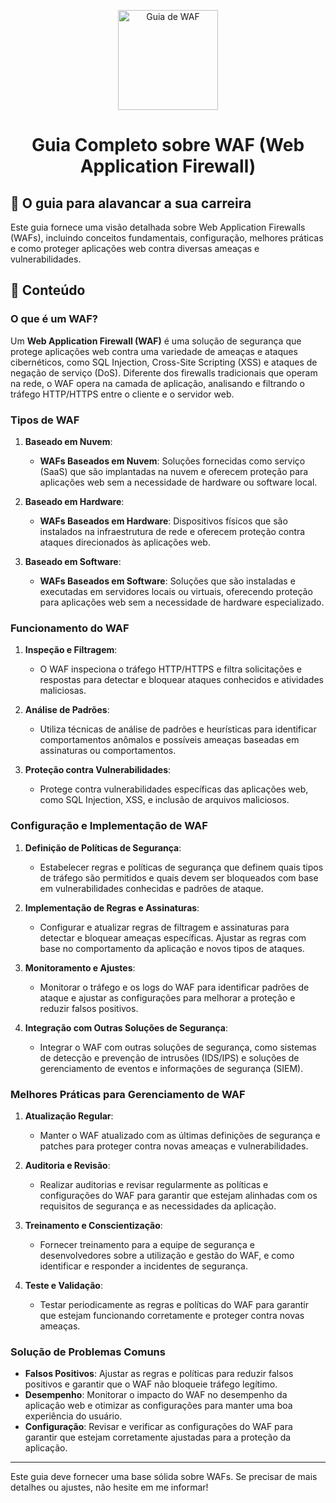 <p align="center">
  <a href="https://www.example.com/images/waf.png">
    <img src="./images/guia.png" alt="Guia de WAF" width="160" height="160">
  </a>
  <h1 align="center">Guia Completo sobre WAF (Web Application Firewall)</h1>
</p>

## :dart: O guia para alavancar a sua carreira

Este guia fornece uma visão detalhada sobre Web Application Firewalls (WAFs), incluindo conceitos fundamentais, configuração, melhores práticas e como proteger aplicações web contra diversas ameaças e vulnerabilidades.

## :dart: Conteúdo

### O que é um WAF?

Um **Web Application Firewall (WAF)** é uma solução de segurança que protege aplicações web contra uma variedade de ameaças e ataques cibernéticos, como SQL Injection, Cross-Site Scripting (XSS) e ataques de negação de serviço (DoS). Diferente dos firewalls tradicionais que operam na rede, o WAF opera na camada de aplicação, analisando e filtrando o tráfego HTTP/HTTPS entre o cliente e o servidor web.

### Tipos de WAF

1. **Baseado em Nuvem**:
   - **WAFs Baseados em Nuvem**: Soluções fornecidas como serviço (SaaS) que são implantadas na nuvem e oferecem proteção para aplicações web sem a necessidade de hardware ou software local.

2. **Baseado em Hardware**:
   - **WAFs Baseados em Hardware**: Dispositivos físicos que são instalados na infraestrutura de rede e oferecem proteção contra ataques direcionados às aplicações web.

3. **Baseado em Software**:
   - **WAFs Baseados em Software**: Soluções que são instaladas e executadas em servidores locais ou virtuais, oferecendo proteção para aplicações web sem a necessidade de hardware especializado.

### Funcionamento do WAF

1. **Inspeção e Filtragem**:
   - O WAF inspeciona o tráfego HTTP/HTTPS e filtra solicitações e respostas para detectar e bloquear ataques conhecidos e atividades maliciosas.

2. **Análise de Padrões**:
   - Utiliza técnicas de análise de padrões e heurísticas para identificar comportamentos anômalos e possíveis ameaças baseadas em assinaturas ou comportamentos.

3. **Proteção contra Vulnerabilidades**:
   - Protege contra vulnerabilidades específicas das aplicações web, como SQL Injection, XSS, e inclusão de arquivos maliciosos.

### Configuração e Implementação de WAF

1. **Definição de Políticas de Segurança**:
   - Estabelecer regras e políticas de segurança que definem quais tipos de tráfego são permitidos e quais devem ser bloqueados com base em vulnerabilidades conhecidas e padrões de ataque.

2. **Implementação de Regras e Assinaturas**:
   - Configurar e atualizar regras de filtragem e assinaturas para detectar e bloquear ameaças específicas. Ajustar as regras com base no comportamento da aplicação e novos tipos de ataques.

3. **Monitoramento e Ajustes**:
   - Monitorar o tráfego e os logs do WAF para identificar padrões de ataque e ajustar as configurações para melhorar a proteção e reduzir falsos positivos.

4. **Integração com Outras Soluções de Segurança**:
   - Integrar o WAF com outras soluções de segurança, como sistemas de detecção e prevenção de intrusões (IDS/IPS) e soluções de gerenciamento de eventos e informações de segurança (SIEM).

### Melhores Práticas para Gerenciamento de WAF

1. **Atualização Regular**:
   - Manter o WAF atualizado com as últimas definições de segurança e patches para proteger contra novas ameaças e vulnerabilidades.

2. **Auditoria e Revisão**:
   - Realizar auditorias e revisar regularmente as políticas e configurações do WAF para garantir que estejam alinhadas com os requisitos de segurança e as necessidades da aplicação.

3. **Treinamento e Conscientização**:
   - Fornecer treinamento para a equipe de segurança e desenvolvedores sobre a utilização e gestão do WAF, e como identificar e responder a incidentes de segurança.

4. **Teste e Validação**:
   - Testar periodicamente as regras e políticas do WAF para garantir que estejam funcionando corretamente e proteger contra novas ameaças.

### Solução de Problemas Comuns

- **Falsos Positivos**: Ajustar as regras e políticas para reduzir falsos positivos e garantir que o WAF não bloqueie tráfego legítimo.
- **Desempenho**: Monitorar o impacto do WAF no desempenho da aplicação web e otimizar as configurações para manter uma boa experiência do usuário.
- **Configuração**: Revisar e verificar as configurações do WAF para garantir que estejam corretamente ajustadas para a proteção da aplicação.

---

Este guia deve fornecer uma base sólida sobre WAFs. Se precisar de mais detalhes ou ajustes, não hesite em me informar!
